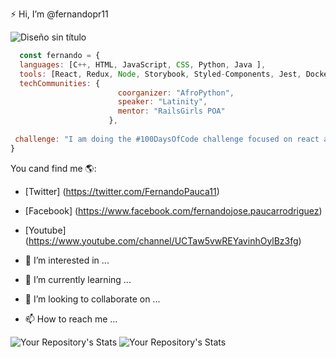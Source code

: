 :zap: Hi, I’m @fernandopr11

![Diseño sin título](https://user-images.githubusercontent.com/76860968/119158670-163ed800-ba1c-11eb-8274-72b140081cd3.png)

``` js
  const fernando = {
  languages: [C++, HTML, JavaScript, CSS, Python, Java ],
  tools: [React, Redux, Node, Storybook, Styled-Components, Jest, Docker],
  techCommunities: {
                        coorganizer: "AfroPython",
                        speaker: "Latinity",
                        mentor: "RailsGirls POA"
                      },
                      
 challenge: "I am doing the #100DaysOfCode challenge focused on react and typescript"
}
```

You cand find me 🌎:

- [Twitter] (https://twitter.com/FernandoPauca11)
- [Facebook] (https://www.facebook.com/fernandojose.paucarrodriguez)
- [Youtube] (https://www.youtube.com/channel/UCTaw5vwREYavinhOylBz3fg)



- 👀 I’m interested in ...
- 🌱 I’m currently learning ...
- 💞️ I’m looking to collaborate on ...
- 📫 How to reach me ...

 ![Your Repository's Stats](https://github-readme-stats.vercel.app/api?username=fernandopr11&show_icons=true)
     ![Your Repository's Stats](https://github-readme-stats.vercel.app/api/top-langs/?username=fernandopr11&theme=blue-green)
